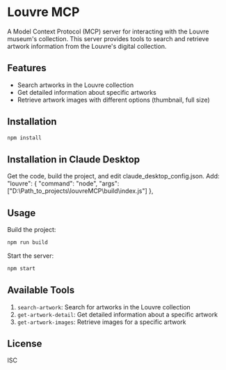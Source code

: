 # Louvre MCP

A Model Context Protocol (MCP) server for interacting with the Louvre museum's collection. This server provides tools to search and retrieve artwork information from the Louvre's digital collection.

## Features

- Search artworks in the Louvre collection
- Get detailed information about specific artworks
- Retrieve artwork images with different options (thumbnail, full size)

## Installation

```bash
npm install
```

## Installation in Claude Desktop

Get the code, build the project, and edit claude_desktop_config.json.
Add: 
"louvre": {
      "command": "node",
      "args": ["D:\\Path_to_projects\\louvreMCP\\build\\index.js"]
    },

    
## Usage

Build the project:
```bash
npm run build
```

Start the server:
```bash
npm start
```

## Available Tools

1. `search-artwork`: Search for artworks in the Louvre collection
2. `get-artwork-detail`: Get detailed information about a specific artwork
3. `get-artwork-images`: Retrieve images for a specific artwork

## License

ISC
